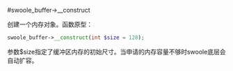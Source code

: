 #swoole_buffer->__construct

创建一个内存对象。函数原型：
```php
swoole_buffer->__construct(int $size = 128);
```
参数$size指定了缓冲区内存的初始尺寸。当申请的内存容量不够时swoole底层会自动扩容。